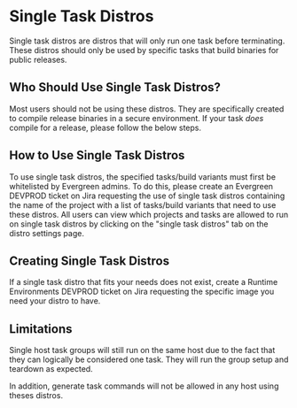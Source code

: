# Single Task Distros

Single task distros are distros that will only run one task before terminating. These distros should only be used by specific tasks that build binaries for public releases.

## Who Should Use Single Task Distros?

Most users should not be using these distros. They are specifically created to compile release binaries in a secure environment. If your task _does_ compile for a release, please follow the below steps.

## How to Use Single Task Distros

To use single task distros, the specified tasks/build variants must first be whitelisted by Evergreen admins. To do this, please create an Evergreen DEVPROD ticket on Jira requesting the use of single task distros containing the name of the project with a list of tasks/build variants that need to use these distros. All users can view which projects and tasks are allowed to run on single task distros by clicking on the "single task distros" tab on the distro settings page.

## Creating Single Task Distros

If a single task distro that fits your needs does not exist, create a Runtime Environments DEVPROD ticket on Jira requesting the specific image you need your distro to have.

## Limitations

Single host task groups will still run on the same host due to the fact that they can logically be considered one task. They will run the group setup and teardown as expected.

In addition, generate task commands will not be allowed in any host using theses distros.
